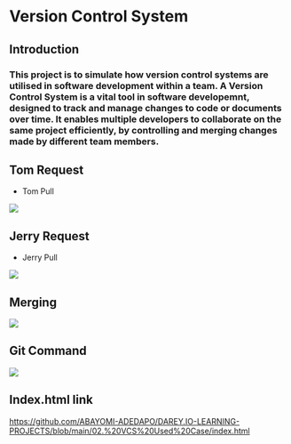 # Version Control System

 ## Introduction
 ### This project is to simulate how version control systems are utilised in software development within a team. A Version Control System is a vital tool in software developemnt, designed to track and manage changes to code or documents over time. It enables multiple developers to collaborate on the same project efficiently, by controlling and merging changes made by different team members.

 ## Tom Request
 
 * Tom Pull
 
 ![](/img/Tom%20Pull%20request.png)

 ## Jerry Request

 * Jerry Pull 

 ![](/img/Jerry%20Pull.png)

 ## Merging

 ![](/img/Merging.png)

 ## Git Command

 ![](/img/Git%20Command.png)

 ## Index.html link
  
  https://github.com/ABAYOMI-ADEDAPO/DAREY.IO-LEARNING-PROJECTS/blob/main/02.%20VCS%20Used%20Case/index.html